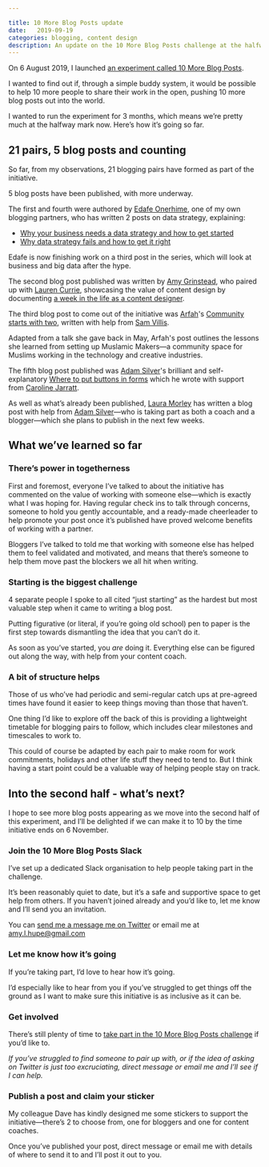 ```yaml
---

title: 10 More Blog Posts update
date:   2019-09-19 
categories: blogging, content design
description: An update on the 10 More Blog Posts challenge at the halfway mark. 
---
```



On 6 August 2019, I launched [an experiment called 10 More Blog Posts](https://amyhupe.co.uk/articles/lets-write-more-blog-posts-an-experiment/).

I wanted to find out if, through a simple buddy system, it would be possible to help 10 more people to share their work in the open, pushing 10 more blog posts out into the world.

I wanted to run the experiment for 3 months, which means we’re pretty much at the halfway mark now. Here’s how it’s going so far.

## 21 pairs, 5 blog posts and counting

So far, from my observations, 21 blogging pairs have formed as part of the initiative.

5 blog posts have been published, with more underway.

The first and fourth were authored by [Edafe Onerhime](https://twitter.com/ekoner), one of my own blogging partners, who has written 2 posts on data strategy, explaining:

- [Why your business needs a data strategy and how to get started](https://www.linkedin.com/pulse/why-your-business-needs-data-strategy-how-get-started-edafe-onerhime/)
- [Why data strategy fails and how to get it right](https://www.linkedin.com/pulse/why-data-strategy-fails-how-you-can-get-right-edafe-onerhime/)

Edafe is now finishing work on a third post in the series, which will look at business and big data after the hype.

The second blog post published was written by [Amy Grinstead](https://twitter.com/sliceofsunny), who paired up with [Lauren Currie](https://twitter.com/Redjotter), showcasing the value of content design by documenting [a week in the life as a content designer](https://medium.com/@sliceofsunny/a-week-in-the-life-of-a-content-designer-2943793b5e2c).

The third blog post to come out of the initiative was [Arfah](https://twitter.com/Arf_22)'s [Community starts with two](https://medium.com/@arf_22/community-starts-with-two-3525ee5e084b), written with help from [Sam Villis](https://twitter.com/stamanfar). 

Adapted from a talk she gave back in May, Arfah's post outlines the lessons she learned from setting up Muslamic Makers—a community space for Muslims working in the technology and creative industries.

The fifth blog post published was [Adam Silver](https://twitter.com/adambsilver)'s brilliant and self-explanatory [Where to put buttons in forms](https://adamsilver.io/articles/where-to-put-buttons-in-forms/) which he wrote with support from [Caroline Jarratt](https://twitter.com/cjforms).

As well as what’s already been published, [Laura Morley](https://twitter.com/morley_laura) has written a blog post with help from [Adam Silver](https://twitter.com/adambsilver)—who is taking part as both a coach and a blogger—which she plans to publish in the next few weeks. 

## What we’ve learned so far

### There’s power in togetherness

First and foremost, everyone I’ve talked to about the initiative has commented on the value of working with someone else—which is exactly what I was hoping for.
Having regular check ins to talk through concerns, someone to hold you gently accountable, and a ready-made cheerleader to help promote your post once it’s published have proved welcome benefits of working with a partner.

Bloggers I’ve talked to told me that working with someone else has helped them to feel validated and motivated, and means that there’s someone to help them move past the blockers we all hit when writing. 

### Starting is the biggest challenge

4 separate people I spoke to all cited “just starting” as the hardest but most valuable step when it came to writing a blog post. 

Putting figurative (or literal, if you’re going old school) pen to paper is the first step towards dismantling the idea that you can’t do it. 

As soon as you’ve started, you _are_ doing it. Everything else can be figured out along the way, with help from your content coach. 

### A bit of structure helps

Those of us who’ve had periodic and semi-regular catch ups at pre-agreed times have found it easier to keep things moving than those that haven’t.

One thing I’d like to explore off the back of this is providing a lightweight timetable for blogging pairs to follow, which includes clear milestones and timescales to work to. 

This could of course be adapted by each pair to make room for work commitments, holidays and other life stuff they need to tend to. But I think having a start point could be a valuable way of helping people stay on track.

## Into the second half - what’s next?

I hope to see more blog posts appearing as we move into the second half of this experiment, and I’ll be delighted if we can make it to 10 by the time initiative ends on 6 November.

### Join the 10 More Blog Posts Slack

I’ve set up a dedicated Slack organisation to help people taking part in the challenge. 

It’s been reasonably quiet to date, but it’s a safe and supportive space to get help from others. If you haven’t joined already and you’d like to, let me know and I’ll send you an invitation. 

You can [send me a message me on Twitter](https://twitter.com/Amy_Hupe) or email me at amy.l.hupe@gmail.com

### Let me know how it’s going

If you’re taking part, I’d love to hear how it’s going.

 I’d especially like to hear from you if you’ve struggled to get things off the ground as I want to make sure this initiative is as inclusive as it can be.

### Get involved 

There’s still plenty of time to [take part in the 10 More Blog Posts challenge](https://amyhupe.co.uk/articles/lets-write-more-blog-posts-an-experiment/) if you’d like to. 

_If you’ve struggled to find someone to pair up with, or if the idea of asking on Twitter is just too excruciating, direct message or email me and I’ll see if I can help._

### Publish a post and claim your sticker

My colleague Dave has kindly designed me some stickers to support the initiative—there’s 2 to choose from, one for bloggers and one for content coaches. 

Once you’ve published your post, direct message or email me with details of where to send it to and I’ll post it out to you. 

